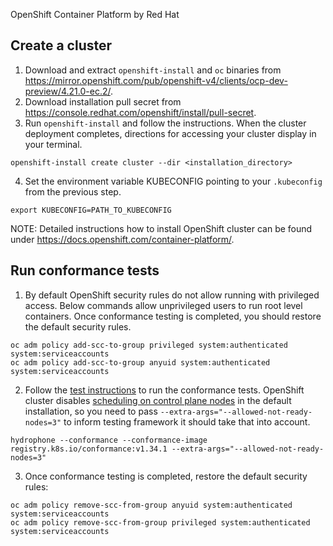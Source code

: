  OpenShift Container Platform by Red Hat

## Create a cluster

1. Download and extract `openshift-install` and `oc` binaries from https://mirror.openshift.com/pub/openshift-v4/clients/ocp-dev-preview/4.21.0-ec.2/.
2. Download installation pull secret from https://console.redhat.com/openshift/install/pull-secret.
3. Run `openshift-install` and follow the instructions. When the cluster deployment completes,
   directions for accessing your cluster display in your terminal.

```
openshift-install create cluster --dir <installation_directory>
```

4. Set the environment variable KUBECONFIG pointing to your `.kubeconfig` from the previous step.

```
export KUBECONFIG=PATH_TO_KUBECONFIG
```

NOTE: Detailed instructions how to install OpenShift cluster can be found under https://docs.openshift.com/container-platform/.

## Run conformance tests

1. By default OpenShift security rules do not allow running with privileged access.
   Below commands allow unprivileged users to run root level containers. Once
   conformance testing is completed, you should restore the default security rules.

```
oc adm policy add-scc-to-group privileged system:authenticated system:serviceaccounts
oc adm policy add-scc-to-group anyuid system:authenticated system:serviceaccounts
```

2. Follow the [test instructions](https://github.com/cncf/k8s-conformance/blob/master/instructions.md#hydrophone)
   to run the conformance tests. OpenShift cluster disables [scheduling on control plane nodes](https://docs.redhat.com/en/documentation/openshift_container_platform/4.20/html/nodes/working-with-nodes#nodes-nodes-working-master-schedulable_nodes-nodes-managing)
   in the default installation, so you need to pass `--extra-args="--allowed-not-ready-nodes=3"`
   to inform testing framework it should take that into account.

```
hydrophone --conformance --conformance-image registry.k8s.io/conformance:v1.34.1 --extra-args="--allowed-not-ready-nodes=3"
```

3. Once conformance testing is completed, restore the default security rules:

```
oc adm policy remove-scc-from-group anyuid system:authenticated system:serviceaccounts
oc adm policy remove-scc-from-group privileged system:authenticated system:serviceaccounts
```
